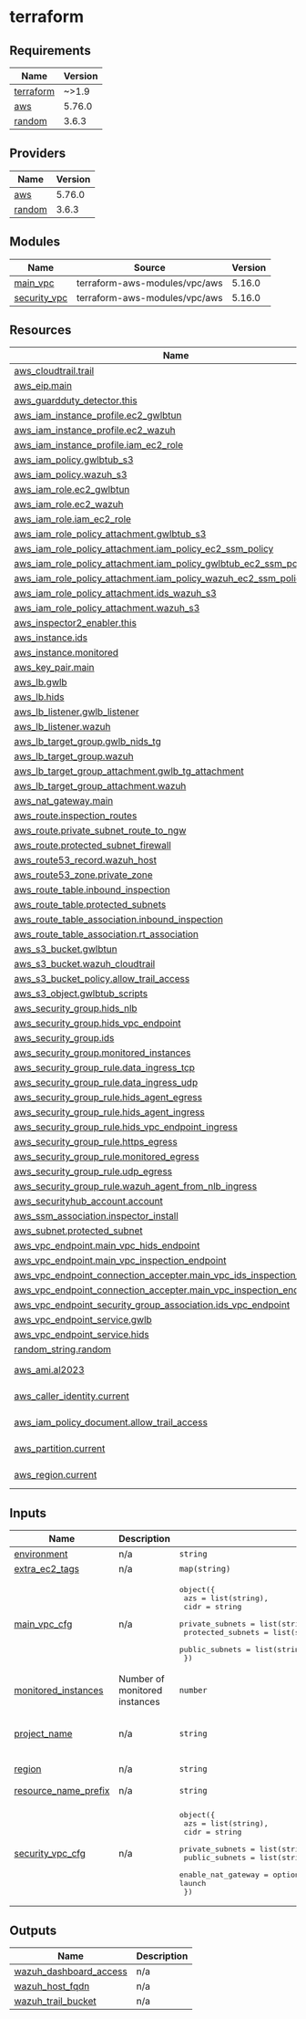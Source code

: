# terraform

<!-- BEGINNING OF PRE-COMMIT-TERRAFORM DOCS HOOK -->
## Requirements

| Name | Version |
|------|---------|
| <a name="requirement_terraform"></a> [terraform](#requirement\_terraform) | ~>1.9 |
| <a name="requirement_aws"></a> [aws](#requirement\_aws) | 5.76.0 |
| <a name="requirement_random"></a> [random](#requirement\_random) | 3.6.3 |

## Providers

| Name | Version |
|------|---------|
| <a name="provider_aws"></a> [aws](#provider\_aws) | 5.76.0 |
| <a name="provider_random"></a> [random](#provider\_random) | 3.6.3 |

## Modules

| Name | Source | Version |
|------|--------|---------|
| <a name="module_main_vpc"></a> [main\_vpc](#module\_main\_vpc) | terraform-aws-modules/vpc/aws | 5.16.0 |
| <a name="module_security_vpc"></a> [security\_vpc](#module\_security\_vpc) | terraform-aws-modules/vpc/aws | 5.16.0 |

## Resources

| Name | Type |
|------|------|
| [aws_cloudtrail.trail](https://registry.terraform.io/providers/hashicorp/aws/5.76.0/docs/resources/cloudtrail) | resource |
| [aws_eip.main](https://registry.terraform.io/providers/hashicorp/aws/5.76.0/docs/resources/eip) | resource |
| [aws_guardduty_detector.this](https://registry.terraform.io/providers/hashicorp/aws/5.76.0/docs/resources/guardduty_detector) | resource |
| [aws_iam_instance_profile.ec2_gwlbtun](https://registry.terraform.io/providers/hashicorp/aws/5.76.0/docs/resources/iam_instance_profile) | resource |
| [aws_iam_instance_profile.ec2_wazuh](https://registry.terraform.io/providers/hashicorp/aws/5.76.0/docs/resources/iam_instance_profile) | resource |
| [aws_iam_instance_profile.iam_ec2_role](https://registry.terraform.io/providers/hashicorp/aws/5.76.0/docs/resources/iam_instance_profile) | resource |
| [aws_iam_policy.gwlbtub_s3](https://registry.terraform.io/providers/hashicorp/aws/5.76.0/docs/resources/iam_policy) | resource |
| [aws_iam_policy.wazuh_s3](https://registry.terraform.io/providers/hashicorp/aws/5.76.0/docs/resources/iam_policy) | resource |
| [aws_iam_role.ec2_gwlbtun](https://registry.terraform.io/providers/hashicorp/aws/5.76.0/docs/resources/iam_role) | resource |
| [aws_iam_role.ec2_wazuh](https://registry.terraform.io/providers/hashicorp/aws/5.76.0/docs/resources/iam_role) | resource |
| [aws_iam_role.iam_ec2_role](https://registry.terraform.io/providers/hashicorp/aws/5.76.0/docs/resources/iam_role) | resource |
| [aws_iam_role_policy_attachment.gwlbtub_s3](https://registry.terraform.io/providers/hashicorp/aws/5.76.0/docs/resources/iam_role_policy_attachment) | resource |
| [aws_iam_role_policy_attachment.iam_policy_ec2_ssm_policy](https://registry.terraform.io/providers/hashicorp/aws/5.76.0/docs/resources/iam_role_policy_attachment) | resource |
| [aws_iam_role_policy_attachment.iam_policy_gwlbtub_ec2_ssm_policy](https://registry.terraform.io/providers/hashicorp/aws/5.76.0/docs/resources/iam_role_policy_attachment) | resource |
| [aws_iam_role_policy_attachment.iam_policy_wazuh_ec2_ssm_policy](https://registry.terraform.io/providers/hashicorp/aws/5.76.0/docs/resources/iam_role_policy_attachment) | resource |
| [aws_iam_role_policy_attachment.ids_wazuh_s3](https://registry.terraform.io/providers/hashicorp/aws/5.76.0/docs/resources/iam_role_policy_attachment) | resource |
| [aws_iam_role_policy_attachment.wazuh_s3](https://registry.terraform.io/providers/hashicorp/aws/5.76.0/docs/resources/iam_role_policy_attachment) | resource |
| [aws_inspector2_enabler.this](https://registry.terraform.io/providers/hashicorp/aws/5.76.0/docs/resources/inspector2_enabler) | resource |
| [aws_instance.ids](https://registry.terraform.io/providers/hashicorp/aws/5.76.0/docs/resources/instance) | resource |
| [aws_instance.monitored](https://registry.terraform.io/providers/hashicorp/aws/5.76.0/docs/resources/instance) | resource |
| [aws_key_pair.main](https://registry.terraform.io/providers/hashicorp/aws/5.76.0/docs/resources/key_pair) | resource |
| [aws_lb.gwlb](https://registry.terraform.io/providers/hashicorp/aws/5.76.0/docs/resources/lb) | resource |
| [aws_lb.hids](https://registry.terraform.io/providers/hashicorp/aws/5.76.0/docs/resources/lb) | resource |
| [aws_lb_listener.gwlb_listener](https://registry.terraform.io/providers/hashicorp/aws/5.76.0/docs/resources/lb_listener) | resource |
| [aws_lb_listener.wazuh](https://registry.terraform.io/providers/hashicorp/aws/5.76.0/docs/resources/lb_listener) | resource |
| [aws_lb_target_group.gwlb_nids_tg](https://registry.terraform.io/providers/hashicorp/aws/5.76.0/docs/resources/lb_target_group) | resource |
| [aws_lb_target_group.wazuh](https://registry.terraform.io/providers/hashicorp/aws/5.76.0/docs/resources/lb_target_group) | resource |
| [aws_lb_target_group_attachment.gwlb_tg_attachment](https://registry.terraform.io/providers/hashicorp/aws/5.76.0/docs/resources/lb_target_group_attachment) | resource |
| [aws_lb_target_group_attachment.wazuh](https://registry.terraform.io/providers/hashicorp/aws/5.76.0/docs/resources/lb_target_group_attachment) | resource |
| [aws_nat_gateway.main](https://registry.terraform.io/providers/hashicorp/aws/5.76.0/docs/resources/nat_gateway) | resource |
| [aws_route.inspection_routes](https://registry.terraform.io/providers/hashicorp/aws/5.76.0/docs/resources/route) | resource |
| [aws_route.private_subnet_route_to_ngw](https://registry.terraform.io/providers/hashicorp/aws/5.76.0/docs/resources/route) | resource |
| [aws_route.protected_subnet_firewall](https://registry.terraform.io/providers/hashicorp/aws/5.76.0/docs/resources/route) | resource |
| [aws_route53_record.wazuh_host](https://registry.terraform.io/providers/hashicorp/aws/5.76.0/docs/resources/route53_record) | resource |
| [aws_route53_zone.private_zone](https://registry.terraform.io/providers/hashicorp/aws/5.76.0/docs/resources/route53_zone) | resource |
| [aws_route_table.inbound_inspection](https://registry.terraform.io/providers/hashicorp/aws/5.76.0/docs/resources/route_table) | resource |
| [aws_route_table.protected_subnets](https://registry.terraform.io/providers/hashicorp/aws/5.76.0/docs/resources/route_table) | resource |
| [aws_route_table_association.inbound_inspection](https://registry.terraform.io/providers/hashicorp/aws/5.76.0/docs/resources/route_table_association) | resource |
| [aws_route_table_association.rt_association](https://registry.terraform.io/providers/hashicorp/aws/5.76.0/docs/resources/route_table_association) | resource |
| [aws_s3_bucket.gwlbtun](https://registry.terraform.io/providers/hashicorp/aws/5.76.0/docs/resources/s3_bucket) | resource |
| [aws_s3_bucket.wazuh_cloudtrail](https://registry.terraform.io/providers/hashicorp/aws/5.76.0/docs/resources/s3_bucket) | resource |
| [aws_s3_bucket_policy.allow_trail_access](https://registry.terraform.io/providers/hashicorp/aws/5.76.0/docs/resources/s3_bucket_policy) | resource |
| [aws_s3_object.gwlbtub_scripts](https://registry.terraform.io/providers/hashicorp/aws/5.76.0/docs/resources/s3_object) | resource |
| [aws_security_group.hids_nlb](https://registry.terraform.io/providers/hashicorp/aws/5.76.0/docs/resources/security_group) | resource |
| [aws_security_group.hids_vpc_endpoint](https://registry.terraform.io/providers/hashicorp/aws/5.76.0/docs/resources/security_group) | resource |
| [aws_security_group.ids](https://registry.terraform.io/providers/hashicorp/aws/5.76.0/docs/resources/security_group) | resource |
| [aws_security_group.monitored_instances](https://registry.terraform.io/providers/hashicorp/aws/5.76.0/docs/resources/security_group) | resource |
| [aws_security_group_rule.data_ingress_tcp](https://registry.terraform.io/providers/hashicorp/aws/5.76.0/docs/resources/security_group_rule) | resource |
| [aws_security_group_rule.data_ingress_udp](https://registry.terraform.io/providers/hashicorp/aws/5.76.0/docs/resources/security_group_rule) | resource |
| [aws_security_group_rule.hids_agent_egress](https://registry.terraform.io/providers/hashicorp/aws/5.76.0/docs/resources/security_group_rule) | resource |
| [aws_security_group_rule.hids_agent_ingress](https://registry.terraform.io/providers/hashicorp/aws/5.76.0/docs/resources/security_group_rule) | resource |
| [aws_security_group_rule.hids_vpc_endpoint_ingress](https://registry.terraform.io/providers/hashicorp/aws/5.76.0/docs/resources/security_group_rule) | resource |
| [aws_security_group_rule.https_egress](https://registry.terraform.io/providers/hashicorp/aws/5.76.0/docs/resources/security_group_rule) | resource |
| [aws_security_group_rule.monitored_egress](https://registry.terraform.io/providers/hashicorp/aws/5.76.0/docs/resources/security_group_rule) | resource |
| [aws_security_group_rule.udp_egress](https://registry.terraform.io/providers/hashicorp/aws/5.76.0/docs/resources/security_group_rule) | resource |
| [aws_security_group_rule.wazuh_agent_from_nlb_ingress](https://registry.terraform.io/providers/hashicorp/aws/5.76.0/docs/resources/security_group_rule) | resource |
| [aws_securityhub_account.account](https://registry.terraform.io/providers/hashicorp/aws/5.76.0/docs/resources/securityhub_account) | resource |
| [aws_ssm_association.inspector_install](https://registry.terraform.io/providers/hashicorp/aws/5.76.0/docs/resources/ssm_association) | resource |
| [aws_subnet.protected_subnet](https://registry.terraform.io/providers/hashicorp/aws/5.76.0/docs/resources/subnet) | resource |
| [aws_vpc_endpoint.main_vpc_hids_endpoint](https://registry.terraform.io/providers/hashicorp/aws/5.76.0/docs/resources/vpc_endpoint) | resource |
| [aws_vpc_endpoint.main_vpc_inspection_endpoint](https://registry.terraform.io/providers/hashicorp/aws/5.76.0/docs/resources/vpc_endpoint) | resource |
| [aws_vpc_endpoint_connection_accepter.main_vpc_ids_inspection_endpoint](https://registry.terraform.io/providers/hashicorp/aws/5.76.0/docs/resources/vpc_endpoint_connection_accepter) | resource |
| [aws_vpc_endpoint_connection_accepter.main_vpc_inspection_endpoint](https://registry.terraform.io/providers/hashicorp/aws/5.76.0/docs/resources/vpc_endpoint_connection_accepter) | resource |
| [aws_vpc_endpoint_security_group_association.ids_vpc_endpoint](https://registry.terraform.io/providers/hashicorp/aws/5.76.0/docs/resources/vpc_endpoint_security_group_association) | resource |
| [aws_vpc_endpoint_service.gwlb](https://registry.terraform.io/providers/hashicorp/aws/5.76.0/docs/resources/vpc_endpoint_service) | resource |
| [aws_vpc_endpoint_service.hids](https://registry.terraform.io/providers/hashicorp/aws/5.76.0/docs/resources/vpc_endpoint_service) | resource |
| [random_string.random](https://registry.terraform.io/providers/hashicorp/random/3.6.3/docs/resources/string) | resource |
| [aws_ami.al2023](https://registry.terraform.io/providers/hashicorp/aws/5.76.0/docs/data-sources/ami) | data source |
| [aws_caller_identity.current](https://registry.terraform.io/providers/hashicorp/aws/5.76.0/docs/data-sources/caller_identity) | data source |
| [aws_iam_policy_document.allow_trail_access](https://registry.terraform.io/providers/hashicorp/aws/5.76.0/docs/data-sources/iam_policy_document) | data source |
| [aws_partition.current](https://registry.terraform.io/providers/hashicorp/aws/5.76.0/docs/data-sources/partition) | data source |
| [aws_region.current](https://registry.terraform.io/providers/hashicorp/aws/5.76.0/docs/data-sources/region) | data source |

## Inputs

| Name | Description | Type | Default | Required |
|------|-------------|------|---------|:--------:|
| <a name="input_environment"></a> [environment](#input\_environment) | n/a | `string` | `"demo"` | no |
| <a name="input_extra_ec2_tags"></a> [extra\_ec2\_tags](#input\_extra\_ec2\_tags) | n/a | `map(string)` | n/a | yes |
| <a name="input_main_vpc_cfg"></a> [main\_vpc\_cfg](#input\_main\_vpc\_cfg) | n/a | <pre>object({<br>    azs               = list(string),<br>    cidr              = string<br>    private_subnets   = list(string)<br>    protected_subnets = list(string)<br>    public_subnets    = list(string)<br>  })</pre> | n/a | yes |
| <a name="input_monitored_instances"></a> [monitored\_instances](#input\_monitored\_instances) | Number of monitored instances | `number` | n/a | yes |
| <a name="input_project_name"></a> [project\_name](#input\_project\_name) | n/a | `string` | `"real-time-threat-detection-on-aws"` | no |
| <a name="input_region"></a> [region](#input\_region) | n/a | `string` | `"eu-west-1"` | no |
| <a name="input_resource_name_prefix"></a> [resource\_name\_prefix](#input\_resource\_name\_prefix) | n/a | `string` | `"workshop-rttdoa"` | no |
| <a name="input_security_vpc_cfg"></a> [security\_vpc\_cfg](#input\_security\_vpc\_cfg) | n/a | <pre>object({<br>    azs                = list(string),<br>    cidr               = string<br>    private_subnets    = list(string)<br>    public_subnets     = list(string)<br>    enable_nat_gateway = optional(bool, false) #required only for first launch<br>  })</pre> | n/a | yes |

## Outputs

| Name | Description |
|------|-------------|
| <a name="output_wazuh_dashboard_access"></a> [wazuh\_dashboard\_access](#output\_wazuh\_dashboard\_access) | n/a |
| <a name="output_wazuh_host_fqdn"></a> [wazuh\_host\_fqdn](#output\_wazuh\_host\_fqdn) | n/a |
| <a name="output_wazuh_trail_bucket"></a> [wazuh\_trail\_bucket](#output\_wazuh\_trail\_bucket) | n/a |
<!-- END OF PRE-COMMIT-TERRAFORM DOCS HOOK -->
